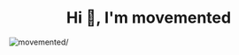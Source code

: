 <h1 align="center">Hi 👋, I'm movemented</h1>
<p align="left"> <img src=https://komarev.com/ghpvc/?username=movemented alt=movemented/> </p>
